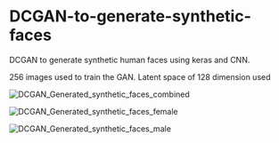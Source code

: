# DCGAN-to-generate-synthetic-faces
DCGAN to generate synthetic human faces using keras and CNN.


256 images used to train the GAN. Latent space of 128 dimension used


![DCGAN_Generated_synthetic_faces_combined](https://user-images.githubusercontent.com/88380811/140930267-67b662b3-c1d4-40dc-84e1-f796d00a6030.png)



![DCGAN_Generated_synthetic_faces_female](https://user-images.githubusercontent.com/88380811/140930725-30bf40f5-942b-413b-abc7-53993ed76e68.png)


![DCGAN_Generated_synthetic_faces_male](https://user-images.githubusercontent.com/88380811/140930978-5f71d076-2e7f-411a-898b-90b473ef974d.png)

